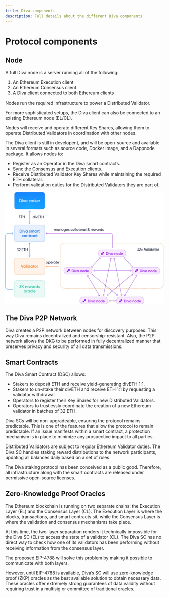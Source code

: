 ```yaml
---
title: Diva components
description: Full details about the different Diva components
---
```



# Protocol components

## Node

A full Diva node is a server running all of the following:

1. An Ethereum Execution client
2. An Ethereum Consensus client
3. A Diva client connected to both Ethereum clients

Nodes run the required infrastructure to power a Distributed Validator.

For more sophisticated setups, the Diva client can also be connected to an existing Ethereum node (EL/CL).

Nodes will receive and operate different Key Shares, allowing them to operate Distributed Validators in coordination with other nodes.

The Diva client is still in developent, and will be open-source and available in several formats such as source code, Docker image, and a Dappnode package. It allows nodes to:

- Register as an Operator in the Diva smart contracts.
- Sync the Consensus and Execution clients.
- Receive Distributed Validator Key Shares while maintaining the required ETH collateral.
- Perform validation duties for the Distributed Validators they are part of.

<div style={{textAlign: 'center'}}>

![DVT architecture](img/dvt-2.png)
</div>

## The Diva P2P Network

Diva creates a P2P network between nodes for discovery purposes. This way Diva remains decentralized and censorship-resistant. Also, the P2P network allows the DKG to be performed in fully decentralized manner that preserves privacy and security of all data transmissions.


## Smart Contracts

The Diva Smart Contract (DSC) allows:

- Stakers to deposit ETH and receive yield-generating divETH 1:1.
- Stakers to un-stake their divETH and receive ETH 1:1 by requesting a validator withdrawal.
- Operators to register their Key Shares for new Distributed Validators.
- Operators to trustlessly coordinate the creation of a new Ethereum validator in batches of 32 ETH.

Diva SCs will be non-upgradeable, ensuring the protocol remains predictable. This is one of the features that allow the protocol to remain predictable. If an issue manifests within a smart contract, a protection mechanism is in place to minimize any prospective impact to all parties.

Distributed Validators are subject to regular Ethereum Validator duties. The Diva SC handles staking reward distributions to the network participants, updating all balances daily based on a set of rules.

The Diva staking protocol has been conceived as a public good. Therefore, all infrastructure along with the smart contracts are released under permissive open-source licenses.


## Zero-Knowledge Proof Oracles

The Ethereum blockchain is running on two separate chains: the Execution Layer (EL) and the Consensus Layer (CL). The Execution Layer is where the blocks, transactions, and smart contracts sit, while the Consensus Layer is where the validation and consensus mechanisms take place.

At this time, the two-layer separation renders it technically impossible for the Diva SC (EL) to access the state of a validator (CL). The Diva SC has no direct way to check how one of its validators has been performing without receiving information from the consensus layer.

The proposed EIP-4788 will solve this problem by making it possible to communicate with both layers.

However, until EIP-4788 is available, Diva’s SC will use zero-knowledge proof (ZKP) oracles as the best available solution to obtain necessary data. These oracles offer extremely strong guarantees of data validity without requiring trust in a multisig or committee of traditional oracles.

